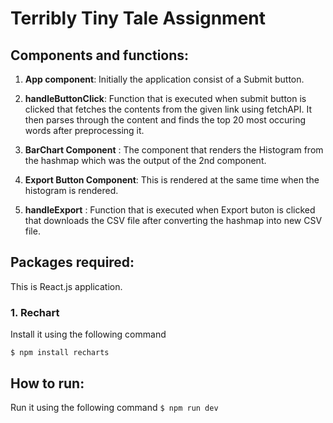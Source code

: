 # Terribly Tiny Tale Assignment

## Components and functions:
1. **App component**: Initially the application consist of a Submit button.

2. **handleButtonClick**: Function that is executed when submit button is clicked that fetches the contents from the given link 
    using fetchAPI. It then parses through the content and finds the top 20 most occuring words after preprocessing it. 
    
3. **BarChart Component** : The component that renders the Histogram from the hashmap which was the output of the 2nd component.

4. **Export Button Component**: This is rendered at the same time when the histogram is rendered.
 
5. **handleExport** : Function that is executed when Export buton is clicked that downloads the CSV file after converting the hashmap
    into new CSV file.
    
## Packages required:

This is React.js application.
### 1. Rechart
  
  Install it using the following command 
  
  `$ npm install recharts `
## How to run:

Run it using the following command
  `$ npm run dev `
